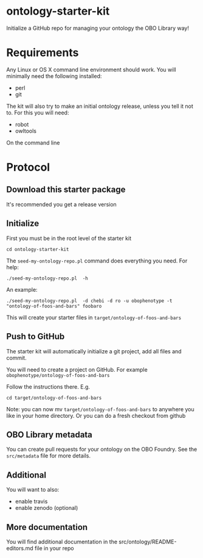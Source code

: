 # ontology-starter-kit

Initialize a GitHub repo for managing your ontology the OBO Library way!

# Requirements

Any Linux or OS X command line environment should work. You will minimally need the following installed:

 * perl
 * git

The kit will also try to make an initial ontology release, unless you tell it not to. For this you will need:

 * robot
 * owltools

On the command line

# Protocol

## Download this starter package

It's recommended you get a release version

## Initialize

First you must be in the root level of the starter kit

    cd ontology-starter-kit

The `seed-my-ontology-repo.pl` command does everything you need. For help:

    ./seed-my-ontology-repo.pl  -h

An example:

    ./seed-my-ontology-repo.pl  -d chebi -d ro -u obophenotype -t "ontology-of-foos-and-bars" foobaro

This will create your starter files in `target/ontology-of-foos-and-bars`

## Push to GitHub

The starter kit will automatically initialize a git project, add all files and commit.

You will need to create a project on GitHub. For example `obophenotype/ontology-of-foos-and-bars`

Follow the instructions there. E.g.

```
cd target/ontology-of-foos-and-bars
```

Note: you can now mv `target/ontology-of-foos-and-bars` to anywhere you like in your home directory. Or you can do a fresh checkout from github

## OBO Library metadata

You can create pull requests for your ontology on the OBO Foundry. See the `src/metadata` file for more details.

## Additional

You will want to also:

 * enable travis
 * enable zenodo (optional)

## More documentation

You will find additional documentation in the src/ontology/README-editors.md file in your repo
